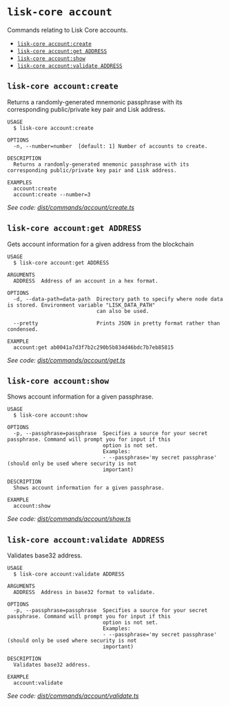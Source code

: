 # `lisk-core account`

Commands relating to Lisk Core accounts.

- [`lisk-core account:create`](#lisk-core-accountcreate)
- [`lisk-core account:get ADDRESS`](#lisk-core-accountget-address)
- [`lisk-core account:show`](#lisk-core-accountshow)
- [`lisk-core account:validate ADDRESS`](#lisk-core-accountvalidate-address)

## `lisk-core account:create`

Returns a randomly-generated mnemonic passphrase with its corresponding public/private key pair and Lisk address.

```
USAGE
  $ lisk-core account:create

OPTIONS
  -n, --number=number  [default: 1] Number of accounts to create.

DESCRIPTION
  Returns a randomly-generated mnemonic passphrase with its corresponding public/private key pair and Lisk address.

EXAMPLES
  account:create
  account:create --number=3
```

_See code: [dist/commands/account/create.ts](https://github.com/LiskHQ/lisk-core/blob/v3.0.0-debug.2/dist/commands/account/create.ts)_

## `lisk-core account:get ADDRESS`

Gets account information for a given address from the blockchain

```
USAGE
  $ lisk-core account:get ADDRESS

ARGUMENTS
  ADDRESS  Address of an account in a hex format.

OPTIONS
  -d, --data-path=data-path  Directory path to specify where node data is stored. Environment variable "LISK_DATA_PATH"
                             can also be used.

  --pretty                   Prints JSON in pretty format rather than condensed.

EXAMPLE
  account:get ab0041a7d3f7b2c290b5b834d46bdc7b7eb85815
```

_See code: [dist/commands/account/get.ts](https://github.com/LiskHQ/lisk-core/blob/v3.0.0-debug.2/dist/commands/account/get.ts)_

## `lisk-core account:show`

Shows account information for a given passphrase.

```
USAGE
  $ lisk-core account:show

OPTIONS
  -p, --passphrase=passphrase  Specifies a source for your secret passphrase. Command will prompt you for input if this
                               option is not set.
                               Examples:
                               - --passphrase='my secret passphrase' (should only be used where security is not
                               important)

DESCRIPTION
  Shows account information for a given passphrase.

EXAMPLE
  account:show
```

_See code: [dist/commands/account/show.ts](https://github.com/LiskHQ/lisk-core/blob/v3.0.0-debug.2/dist/commands/account/show.ts)_

## `lisk-core account:validate ADDRESS`

Validates base32 address.

```
USAGE
  $ lisk-core account:validate ADDRESS

ARGUMENTS
  ADDRESS  Address in base32 format to validate.

OPTIONS
  -p, --passphrase=passphrase  Specifies a source for your secret passphrase. Command will prompt you for input if this
                               option is not set.
                               Examples:
                               - --passphrase='my secret passphrase' (should only be used where security is not
                               important)

DESCRIPTION
  Validates base32 address.

EXAMPLE
  account:validate
```

_See code: [dist/commands/account/validate.ts](https://github.com/LiskHQ/lisk-core/blob/v3.0.0-debug.2/dist/commands/account/validate.ts)_
